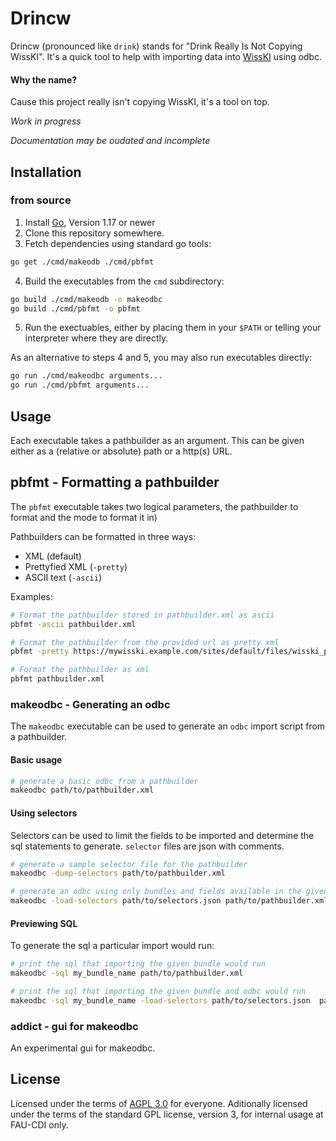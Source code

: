 # Drincw

Drincw (pronounced like `drink`) stands for "Drink Really Is Not Copying WissKI".
It's a quick tool to help with importing data into [WissKI](http://wiss-ki.eu/) using odbc.

#### Why the name?
Cause this project really isn't copying WissKI, it's a tool on top. 

*Work in progress*

*Documentation may be oudated and incomplete*

## Installation

### from source

1. Install [Go](https://go.dev/), Version 1.17 or newer
2. Clone this repository somewhere.
3. Fetch dependencies using standard go tools:

```bash
go get ./cmd/makeodb ./cmd/pbfmt
```

4. Build the executables from the `cmd` subdirectory:

```bash
go build ./cmd/makeodb -o makeodbc
go build ./cmd/pbfmt -o pbfmt
```

5. Run the exectuables, either by placing them in your `$PATH` or telling your interpreter where they are directly.

As an alternative to steps 4 and 5, you may also run executables directly:

```bash
go run ./cmd/makeodbc arguments...
go run ./cmd/pbfmt arguments...
```

## Usage


Each executable takes a pathbuilder as an argument.
This can be given either as a (relative or absolute) path or a http(s) URL.

## pbfmt - Formatting a pathbuilder

The `pbfmt` executable takes two logical parameters, the pathbuilder to format and the mode to format it in)

Pathbuilders can be formatted in three ways:

- XML (default)
- Prettyfied XML (`-pretty`)
- ASCII text (`-ascii`)


Examples:

```bash
# Format the pathbuilder stored in pathbuilder.xml as ascii
pbfmt -ascii pathbuilder.xml

# Format the pathbuilder from the provided url as pretty xml
pbfmt -pretty https://mywisski.example.com/sites/default/files/wisski_pathbuilder/export/default_00000000T000000

# Format the pathbuilder as xml
pbfmt pathbuilder.xml
```

### makeodbc - Generating an odbc

The `makeodbc` executable can be used to generate an `odbc` import script from a pathbuilder.

#### Basic usage

```bash
# generate a basic odbc from a pathbuilder
makeodbc path/to/pathbuilder.xml
```

#### Using selectors

Selectors can be used to limit the fields to be imported and determine the sql statements to generate.
`selector` files are json with comments. 

```bash
# generate a sample selector file for the pathbuilder
makeodbc -dump-selectors path/to/pathbuilder.xml

# generate an odbc using only bundles and fields available in the given selectors
makeodbc -load-selectors path/to/selectors.json path/to/pathbuilder.xml
```

#### Previewing SQL

To generate the sql a particular import would run:

```bash
# print the sql that importing the given bundle would run
makeodbc -sql my_bundle_name path/to/pathbuilder.xml

# print the sql that importing the given bundle and odbc would run
makeodbc -sql my_bundle_name -load-selectors path/to/selectors.json  path/to/pathbuilder.xml
```

### addict - gui for makeodbc

An experimental gui for makeodbc.

## License

Licensed under the terms of [AGPL 3.0](https://github.com/FAU-CDI/drincw/blob/main/LICENSE) for everyone.
Aditionally licensed under the terms of the standard GPL license, version 3, for internal usage at FAU-CDI only. 
